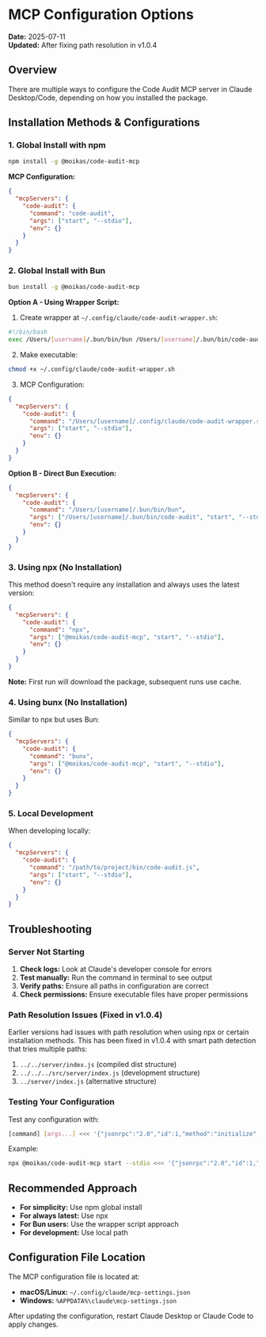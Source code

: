 # MCP Configuration Options

**Date:** 2025-07-11  
**Updated:** After fixing path resolution in v1.0.4

## Overview

There are multiple ways to configure the Code Audit MCP server in Claude Desktop/Code, depending on how you installed the package.

## Installation Methods & Configurations

### 1. Global Install with npm

```bash
npm install -g @moikas/code-audit-mcp
```

**MCP Configuration:**

```json
{
  "mcpServers": {
    "code-audit": {
      "command": "code-audit",
      "args": ["start", "--stdio"],
      "env": {}
    }
  }
}
```

### 2. Global Install with Bun

```bash
bun install -g @moikas/code-audit-mcp
```

**Option A - Using Wrapper Script:**

1. Create wrapper at `~/.config/claude/code-audit-wrapper.sh`:

```bash
#!/bin/bash
exec /Users/[username]/.bun/bin/bun /Users/[username]/.bun/bin/code-audit "$@"
```

2. Make executable:

```bash
chmod +x ~/.config/claude/code-audit-wrapper.sh
```

3. MCP Configuration:

```json
{
  "mcpServers": {
    "code-audit": {
      "command": "/Users/[username]/.config/claude/code-audit-wrapper.sh",
      "args": ["start", "--stdio"],
      "env": {}
    }
  }
}
```

**Option B - Direct Bun Execution:**

```json
{
  "mcpServers": {
    "code-audit": {
      "command": "/Users/[username]/.bun/bin/bun",
      "args": ["/Users/[username]/.bun/bin/code-audit", "start", "--stdio"],
      "env": {}
    }
  }
}
```

### 3. Using npx (No Installation)

This method doesn't require any installation and always uses the latest version:

```json
{
  "mcpServers": {
    "code-audit": {
      "command": "npx",
      "args": ["@moikas/code-audit-mcp", "start", "--stdio"],
      "env": {}
    }
  }
}
```

**Note:** First run will download the package, subsequent runs use cache.

### 4. Using bunx (No Installation)

Similar to npx but uses Bun:

```json
{
  "mcpServers": {
    "code-audit": {
      "command": "bunx",
      "args": ["@moikas/code-audit-mcp", "start", "--stdio"],
      "env": {}
    }
  }
}
```

### 5. Local Development

When developing locally:

```json
{
  "mcpServers": {
    "code-audit": {
      "command": "/path/to/project/bin/code-audit.js",
      "args": ["start", "--stdio"],
      "env": {}
    }
  }
}
```

## Troubleshooting

### Server Not Starting

1. **Check logs:** Look at Claude's developer console for errors
2. **Test manually:** Run the command in terminal to see output
3. **Verify paths:** Ensure all paths in configuration are correct
4. **Check permissions:** Ensure executable files have proper permissions

### Path Resolution Issues (Fixed in v1.0.4)

Earlier versions had issues with path resolution when using npx or certain installation methods. This has been fixed in v1.0.4 with smart path detection that tries multiple paths:

1. `../../server/index.js` (compiled dist structure)
2. `../../../src/server/index.js` (development structure)
3. `../server/index.js` (alternative structure)

### Testing Your Configuration

Test any configuration with:

```bash
[command] [args...] <<< '{"jsonrpc":"2.0","id":1,"method":"initialize","params":{"protocolVersion":"0.1.0","capabilities":{"tools":{},"prompts":{},"resources":{}},"clientInfo":{"name":"test","version":"1.0.0"}}}'
```

Example:

```bash
npx @moikas/code-audit-mcp start --stdio <<< '{"jsonrpc":"2.0","id":1,"method":"initialize","params":{"protocolVersion":"0.1.0","capabilities":{"tools":{},"prompts":{},"resources":{}},"clientInfo":{"name":"test","version":"1.0.0"}}}'
```

## Recommended Approach

- **For simplicity:** Use npm global install
- **For always latest:** Use npx
- **For Bun users:** Use the wrapper script approach
- **For development:** Use local path

## Configuration File Location

The MCP configuration file is located at:

- **macOS/Linux:** `~/.config/claude/mcp-settings.json`
- **Windows:** `%APPDATA%\claude\mcp-settings.json`

After updating the configuration, restart Claude Desktop or Claude Code to apply changes.

